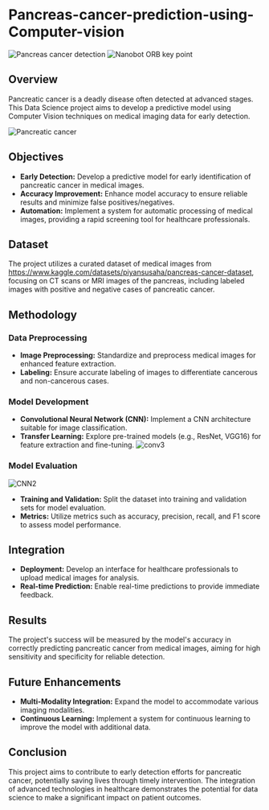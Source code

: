 # Pancreas-cancer-prediction-using-Computer-vision
![Pancreas cancer detection](https://github.com/ssprakash5/Pancreas-cancer-prediction-using-Computer-vision/assets/154003057/8eeb2608-5f43-4134-ae77-e724bd6e248c)
![Nanobot ORB key point](https://github.com/ssprakash5/Pancreas-cancer-prediction-using-Computer-vision/assets/154003057/f78c4a82-6bf6-48f7-a973-bc916a7d6bf0)

## Overview

Pancreatic cancer is a deadly disease often detected at advanced stages. This Data Science project aims to develop a predictive model using Computer Vision techniques on medical imaging data for early detection.

![Pancreatic cancer](https://github.com/ssprakash5/Pancreas-cancer-prediction-using-Computer-vision/assets/154003057/b89012e7-a8f9-4a5a-a470-69074b3c4854)

## Objectives

- **Early Detection:** Develop a predictive model for early identification of pancreatic cancer in medical images.
- **Accuracy Improvement:** Enhance model accuracy to ensure reliable results and minimize false positives/negatives.
- **Automation:** Implement a system for automatic processing of medical images, providing a rapid screening tool for healthcare professionals.

## Dataset

The project utilizes a curated dataset of medical images from https://www.kaggle.com/datasets/piyansusaha/pancreas-cancer-dataset, focusing on CT scans or MRI images of the pancreas, including labeled images with positive and negative cases of pancreatic cancer.

## Methodology

### Data Preprocessing

- **Image Preprocessing:** Standardize and preprocess medical images for enhanced feature extraction.
- **Labeling:** Ensure accurate labeling of images to differentiate cancerous and non-cancerous cases.

### Model Development

- **Convolutional Neural Network (CNN):** Implement a CNN architecture suitable for image classification.
- **Transfer Learning:** Explore pre-trained models (e.g., ResNet, VGG16) for feature extraction and fine-tuning.
![conv3](https://github.com/ssprakash5/Pancreas-cancer-prediction-using-Computer-vision/assets/154003057/32fc65f5-1b69-448a-87e3-e672579c01e7)

### Model Evaluation
![CNN2](https://github.com/ssprakash5/Pancreas-cancer-prediction-using-Computer-vision/assets/154003057/bdd1793b-2122-452e-9eaf-22ff292a3edb)

- **Training and Validation:** Split the dataset into training and validation sets for model evaluation.
- **Metrics:** Utilize metrics such as accuracy, precision, recall, and F1 score to assess model performance.

## Integration

- **Deployment:** Develop an interface for healthcare professionals to upload medical images for analysis.
- **Real-time Prediction:** Enable real-time predictions to provide immediate feedback.

## Results

The project's success will be measured by the model's accuracy in correctly predicting pancreatic cancer from medical images, aiming for high sensitivity and specificity for reliable detection.

## Future Enhancements

- **Multi-Modality Integration:** Expand the model to accommodate various imaging modalities.
- **Continuous Learning:** Implement a system for continuous learning to improve the model with additional data.

## Conclusion

This project aims to contribute to early detection efforts for pancreatic cancer, potentially saving lives through timely intervention. The integration of advanced technologies in healthcare demonstrates the potential for data science to make a significant impact on patient outcomes.


